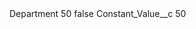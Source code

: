 <?xml version="1.0" encoding="UTF-8"?>
<CustomMetadata xmlns="http://soap.sforce.com/2006/04/metadata" xmlns:xsi="http://www.w3.org/2001/XMLSchema-instance" xmlns:xsd="http://www.w3.org/2001/XMLSchema">
    <label>Department 50</label>
    <protected>false</protected>
    <values>
        <field>Constant_Value__c</field>
        <value xsi:type="xsd:string">50</value>
    </values>
</CustomMetadata>
